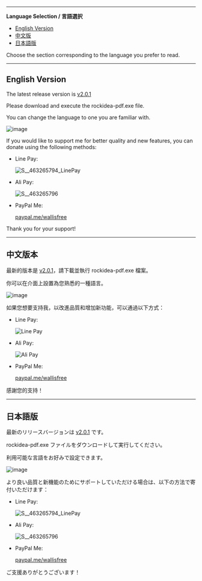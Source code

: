 
---

**Language Selection / 言語選択**

- [English Version](#english-version)
- [中文版](#中文版本)
- [日本語版](#日本語版)

Choose the section corresponding to the language you prefer to read.

---

## English Version
The latest release version is [v2.0.1](<https://github.com/wallishuang/rockidea-pdf/blob/master/v2.0.1/rockidea-pdf.exe>)

Please download and execute the rockidea-pdf.exe file.  

You can change the language to one you are familiar with.  

![image](https://github.com/wallishuang/rockidea-pdf/assets/20389849/f885b896-1ee9-4c0a-9a35-0a9f2b4b3464)

If you would like to support me for better quality and new features, you can donate using the following methods:

- Line Pay:
  
  ![S__463265794_LinePay](https://github.com/wallishuang/rockidea-pdf/assets/20389849/9b2a9045-90cc-4d63-ad9d-ff7c7b82ec9a)

- Ali Pay:

  ![S__463265796](https://github.com/wallishuang/rockidea-pdf/assets/20389849/593e40f0-354e-406c-bb0d-99fb13a00625)

- PayPal Me:
  
  [paypal.me/wallisfree](https://paypal.me/wallisfree?_blank)
  


Thank you for your support!

---

## 中文版本

最新的版本是 [v2.0.1](https://github.com/wallishuang/rockidea-pdf/blob/master/v2.0.1/rockidea-pdf.exe)，請下載並執行 rockidea-pdf.exe 檔案。

你可以在介面上設置為您熟悉的一種語言。

![image](https://github.com/wallishuang/rockidea-pdf/assets/20389849/57873c42-9057-4001-a3a9-46c1f425a284)


如果您想要支持我，以改進品質和增加新功能，可以通過以下方式：

- Line Pay:
  
  ![Line Pay](https://github.com/wallishuang/rockidea-pdf/assets/20389849/9b2a9045-90cc-4d63-ad9d-ff7c7b82ec9a)

- Ali Pay:

  ![Ali Pay](https://github.com/wallishuang/rockidea-pdf/assets/20389849/593e40f0-354e-406c-bb0d-99fb13a00625)

- PayPal Me:
  
  [paypal.me/wallisfree](https://paypal.me/wallisfree?_blank)

感謝您的支持！

---

## 日本語版
最新のリリースバージョンは [v2.0.1](https://github.com/wallishuang/rockidea-pdf/blob/master/v2.0.1/rockidea-pdf.exe) です。

rockidea-pdf.exe ファイルをダウンロードして実行してください。

利用可能な言語をお好みで設定できます。

![image](https://github.com/wallishuang/rockidea-pdf/assets/20389849/aae27d01-a23c-4be6-a1c8-071362b6888c)

より良い品質と新機能のためにサポートしていただける場合は、以下の方法で寄付いただけます：

- Line Pay:
  
  ![S__463265794_LinePay](https://github.com/wallishuang/rockidea-pdf/assets/20389849/9b2a9045-90cc-4d63-ad9d-ff7c7b82ec9a)

- Ali Pay:

  ![S__463265796](https://github.com/wallishuang/rockidea-pdf/assets/20389849/593e40f0-354e-406c-bb0d-99fb13a00625)

- PayPal Me:
  
  [paypal.me/wallisfree](https://paypal.me/wallisfree?_blank)

ご支援ありがとうございます！
